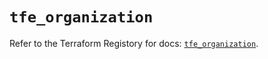 # `tfe_organization`

Refer to the Terraform Registory for docs: [`tfe_organization`](https://www.terraform.io/docs/providers/tfe/r/organization).

